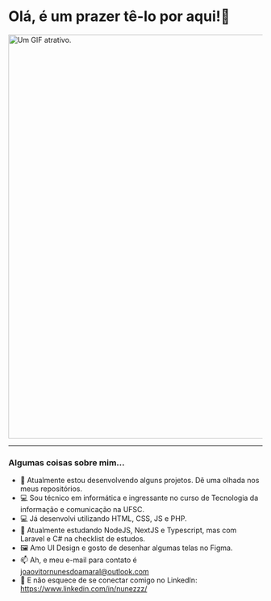 
<!--
**nunesAmaral/nunesAmaral** is a ✨ _special_ ✨ repository because its `README.md` (this file) appears on your GitHub profile.7
-->


# Olá, é um prazer tê-lo por aqui!👋
<p align="left"><img src= "https://images.squarespace-cdn.com/content/v1/573d998fd51cd4fef86797a5/1492168335200-WBGPFW6ZWIR595Y4E8TG/Coffee-Animated-s.gif" alt="Um GIF atrativo." width="800"/></p>
<hr>

### Algumas coisas sobre mim...

- 🔭 Atualmente estou desenvolvendo alguns projetos. Dê uma olhada nos meus repositórios.
- 💻 Sou técnico em informática e ingressante no curso de Tecnologia da informação e comunicação na UFSC.
- 💻 Já desenvolvi utilizando HTML, CSS, JS e PHP.
- 🌱 Atualmente estudando NodeJS, NextJS e Typescript, mas com Laravel e C# na checklist de estudos.
- 🖼️ Amo UI Design e gosto de desenhar algumas telas no Figma.
- 📫 Ah, e meu e-mail para contato é joaovitornunesdoamaral@outlook.com
- 💼 E não esquece de se conectar comigo no LinkedIn: https://www.linkedin.com/in/nunezzz/







